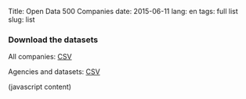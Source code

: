 Title: Open Data 500 Companies
date: 2015-06-11
lang: en
tags: full list
slug: list

### Download the datasets

All companies: [CSV](/bare/data/us_companies.csv)

Agencies and datasets: [CSV](/bare/data/us_agencies.csv)

(javascript content)
